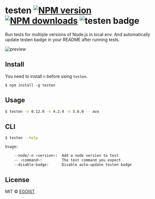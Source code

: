 # testen [![NPM version](https://img.shields.io/npm/v/testen.svg)](https://npmjs.com/package/testen) [![NPM downloads](https://img.shields.io/npm/dm/testen.svg)](https://npmjs.com/package/testen) ![testen badge](https://img.shields.io/badge/testen-passing-brightgreen.svg)

Run tests for multiple versions of Node.js in local env. And automatically update testen badge in your README after running tests.

![preview](https://ooo.0o0.ooo/2016/02/16/56c2dec030097.png)

## Install

You need to install `n` before using `testen`.

```
$ npm install -g testen
```

## Usage

```bash
$ testen -n 0.12.0 -n 4.2.4 -n 5.6.0 -- ava
```

## CLI

```bash
$ testen --help

Usage:

	--node/-n <version>:  Add a node version to test
	-- <command>:         The test command you expect
	--disable-badge:      Disable auto-update testen badge
```

## License

MIT © [EGOIST](https://github.com/egoist)
